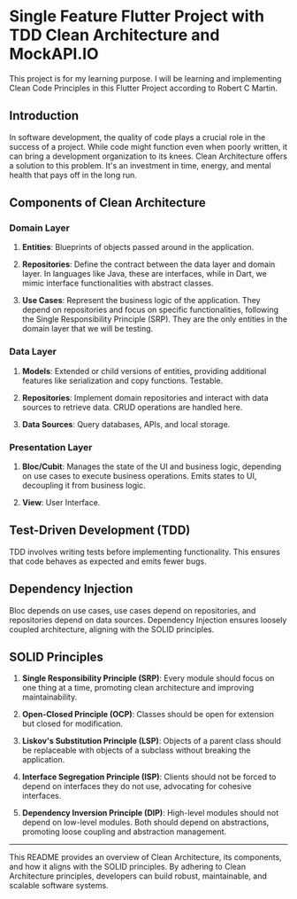 # Single Feature Flutter Project with TDD Clean Architecture and MockAPI.IO 

This project is for my learning purpose. I will be learning and implementing Clean Code Principles in this Flutter Project according to Robert C Martin.

## Introduction

In software development, the quality of code plays a crucial role in the success of a project. While code might function even when poorly written, it can bring a development organization to its knees. Clean Architecture offers a solution to this problem. It's an investment in time, energy, and mental health that pays off in the long run.

## Components of Clean Architecture

### Domain Layer

1. **Entities**: Blueprints of objects passed around in the application.

2. **Repositories**: Define the contract between the data layer and domain layer. In languages like Java, these are interfaces, while in Dart, we mimic interface functionalities with abstract classes.

3. **Use Cases**: Represent the business logic of the application. They depend on repositories and focus on specific functionalities, following the Single Responsibility Principle (SRP). They are the only entities in the domain layer that we will be testing.

### Data Layer

1. **Models**: Extended or child versions of entities, providing additional features like serialization and copy functions. Testable.

2. **Repositories**: Implement domain repositories and interact with data sources to retrieve data. CRUD operations are handled here.

3. **Data Sources**: Query databases, APIs, and local storage.

### Presentation Layer

1. **Bloc/Cubit**: Manages the state of the UI and business logic, depending on use cases to execute business operations. Emits states to UI, decoupling it from business logic.

2. **View**: User Interface.

## Test-Driven Development (TDD)

TDD involves writing tests before implementing functionality. This ensures that code behaves as expected and emits fewer bugs.

## Dependency Injection

Bloc depends on use cases, use cases depend on repositories, and repositories depend on data sources. Dependency Injection ensures loosely coupled architecture, aligning with the SOLID principles.

## SOLID Principles

1. **Single Responsibility Principle (SRP)**: Every module should focus on one thing at a time, promoting clean architecture and improving maintainability.

2. **Open-Closed Principle (OCP)**: Classes should be open for extension but closed for modification.

3. **Liskov's Substitution Principle (LSP)**: Objects of a parent class should be replaceable with objects of a subclass without breaking the application.

4. **Interface Segregation Principle (ISP)**: Clients should not be forced to depend on interfaces they do not use, advocating for cohesive interfaces.

5. **Dependency Inversion Principle (DIP)**: High-level modules should not depend on low-level modules. Both should depend on abstractions, promoting loose coupling and abstraction management.

---

This README provides an overview of Clean Architecture, its components, and how it aligns with the SOLID principles. By adhering to Clean Architecture principles, developers can build robust, maintainable, and scalable software systems.
